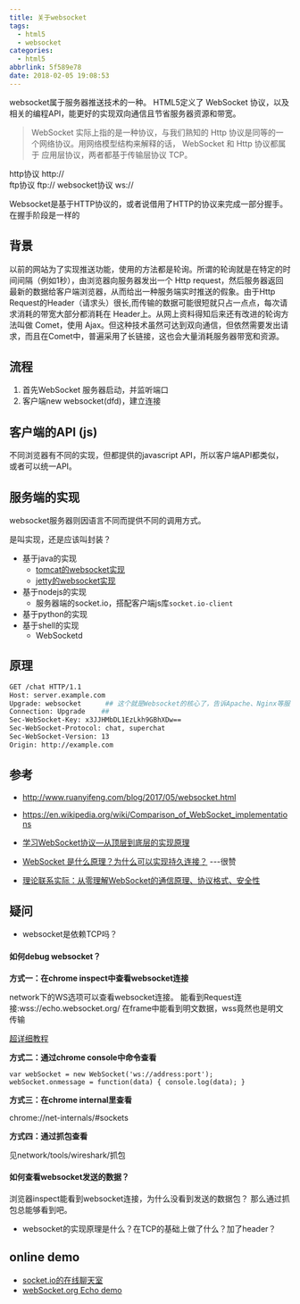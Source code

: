 ```yaml
---
title: 关于websocket
tags:
  - html5
  - websocket
categories:
  - html5
abbrlink: 5f589e78
date: 2018-02-05 19:08:53
---
```


websocket属于服务器推送技术的一种。
HTML5定义了 WebSocket 协议，以及相关的编程API，能更好的实现双向通信且节省服务器资源和带宽。
>  WebSocket 实际上指的是一种协议，与我们熟知的 Http 协议是同等的一个网络协议。用网络模型结构来解释的话， WebSocket 和 Http 协议都属于 应用层协议，两者都基于传输层协议 TCP。

http协议  http://  
ftp协议   ftp://
websocket协议 ws://

Websocket是基于HTTP协议的，或者说借用了HTTP的协议来完成一部分握手。
在握手阶段是一样的

## 背景

以前的网站为了实现推送功能，使用的方法都是轮询。所谓的轮询就是在特定的时间间隔（例如1秒），由浏览器向服务器发出一个 Http request，然后服务器返回最新的数据给客户端浏览器，从而给出一种服务端实时推送的假象。由于Http Request的Header（请求头）很长,而传输的数据可能很短就只占一点点，每次请求消耗的带宽大部分都消耗在 Header上。从网上资料得知后来还有改进的轮询方法叫做 Comet，使用 Ajax。但这种技术虽然可达到双向通信，但依然需要发出请求，而且在Comet中，普遍采用了长链接，这也会大量消耗服务器带宽和资源。


## 流程

1. 首先WebSocket 服务器启动，并监听端口
2. 客户端new websocket(dfd)，建立连接


## 客户端的API (js)

不同浏览器有不同的实现，但都提供的javascript API，所以客户端API都类似，或者可以统一API。



## 服务端的实现
websocket服务器则因语言不同而提供不同的调用方式。

是叫实现，还是应该叫封装？

- 基于java的实现
    - [tomcat的websocket实现](https://github.com/BitMindLab/tomcat-example/tree/master/WEB-INF/classes/websocket/)
    - [jetty的websocket实现]()
- 基于nodejs的实现
    - 服务器端的socket.io，搭配客户端js库`socket.io-client`
- 基于python的实现
- 基于shell的实现
    - WebSocketd


## 原理

```bash
GET /chat HTTP/1.1
Host: server.example.com
Upgrade: websocket      ## 这个就是Websocket的核心了，告诉Apache、Nginx等服务器：注意啦，窝发起的是Websocket协议，快点帮我找到对应的助理处理~不是那个老土的HTTP。
Connection: Upgrade    ##
Sec-WebSocket-Key: x3JJHMbDL1EzLkh9GBhXDw==
Sec-WebSocket-Protocol: chat, superchat
Sec-WebSocket-Version: 13
Origin: http://example.com
```



## 参考

- http://www.ruanyifeng.com/blog/2017/05/websocket.html
- https://en.wikipedia.org/wiki/Comparison_of_WebSocket_implementations

- [学习WebSocket协议—从顶层到底层的实现原理](https://github.com/abbshr/abbshr.github.io/issues/22)
- [WebSocket 是什么原理？为什么可以实现持久连接？](https://www.zhihu.com/question/20215561)  ---很赞

- [理论联系实际：从零理解WebSocket的通信原理、协议格式、安全性](https://juejin.im/entry/5a5c559c518825734859ee5e)

## 疑问
- websocket是依赖TCP吗？


#### 如何debug websocket？

**方式一：在chrome inspect中查看websocket连接**

network下的WS选项可以查看websocket连接。
能看到Request连接:wss://echo.websocket.org/
在frame中能看到明文数据，wss竟然也是明文传输

[超详细教程](https://kaazing.com/inspecting-websocket-traffic-with-chrome-developer-tools/)




**方式二：通过chrome console中命令查看**
```
var webSocket = new WebSocket('ws://address:port');
webSocket.onmessage = function(data) { console.log(data); }
```

**方式三：在chrome internal里查看**

chrome://net-internals/#sockets

**方式四：通过抓包查看**

见network/tools/wireshark/抓包





#### 如何查看websocket发送的数据？

浏览器inspect能看到websocket连接，为什么没看到发送的数据包？
那么通过抓包总能够看到吧。


- websocket的实现原理是什么？在TCP的基础上做了什么？加了header？


## online demo

- [socket.io的在线聊天室](https://socket.io/demos/chat/)
- [webSocket.org Echo demo](http://www.websocket.org/echo.html)








##




##
